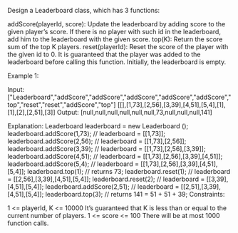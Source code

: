 Design a Leaderboard class, which has 3 functions:

addScore(playerId, score): Update the leaderboard by adding score to the given player’s score. If there is no player with such id in the leaderboard, add him to the leaderboard with the given score.
top(K): Return the score sum of the top K players.
reset(playerId): Reset the score of the player with the given id to 0. It is guaranteed that the player was added to the leaderboard before calling this function.
Initially, the leaderboard is empty.

Example 1:

Input: 
["Leaderboard","addScore","addScore","addScore","addScore","addScore","top","reset","reset","addScore","top"]
[[],[1,73],[2,56],[3,39],[4,51],[5,4],[1],[1],[2],[2,51],[3]]
Output: 
[null,null,null,null,null,null,73,null,null,null,141]

Explanation: 
Leaderboard leaderboard = new Leaderboard ();
leaderboard.addScore(1,73);   // leaderboard = [[1,73]];
leaderboard.addScore(2,56);   // leaderboard = [[1,73],[2,56]];
leaderboard.addScore(3,39);   // leaderboard = [[1,73],[2,56],[3,39]];
leaderboard.addScore(4,51);   // leaderboard = [[1,73],[2,56],[3,39],[4,51]];
leaderboard.addScore(5,4);    // leaderboard = [[1,73],[2,56],[3,39],[4,51],[5,4]];
leaderboard.top(1);           // returns 73;
leaderboard.reset(1);         // leaderboard = [[2,56],[3,39],[4,51],[5,4]];
leaderboard.reset(2);         // leaderboard = [[3,39],[4,51],[5,4]];
leaderboard.addScore(2,51);   // leaderboard = [[2,51],[3,39],[4,51],[5,4]];
leaderboard.top(3);           // returns 141 = 51 + 51 + 39;
Constraints:

1 <= playerId, K <= 10000
It’s guaranteed that K is less than or equal to the current number of players.
1 <= score <= 100
There will be at most 1000 function calls.